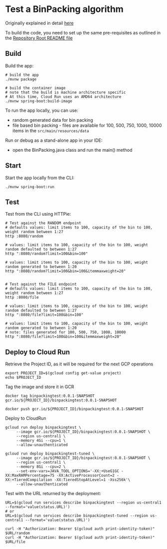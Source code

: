 # Test a BinPacking algorithm

Originally explained in detail [here](https://developers.google.com/optimization/pack/bin_packing)

To build the code, you need to set up the same pre-requisites as outlined in the [Repository Root README file](../../README.md)

## Build
Build the app:
```shell
# build the app
./mvnw package

# build the container image 
# note that the build is machine architecture specific
# At this time, Cloud Run uses an AMD64 architecture
./mvnw spring-boot:build-image
```

To run the app locally, you can use:
* random generated data for bin packing
* file based bin packing - files are available for 100, 500, 750, 1000, 10000 items in the `src/main/resources/data`

Run or debug as a stand-alone app in your IDE:
* open the BinPacking.java class and run the main() method

## Start
Start the app locally from the CLI:
```shell
./mvnw spring-boot:run
```

## Test
Test from the CLI using HTTPie:
```shell
# Test against the RANDOM endpoint
# defaults values: limit items to 100, capacity of the bin to 100, weight random between 1:27
http :8080/random

# values: limit items to 100, capacity of the bin to 100, weight random defaulted to between 1:27  
http ":8080/random?limit=100&bin=100"

# values: limit items to 100, capacity of the bin to 100, weight random generated to between 1:20
http ":8080/random?limit=100&bin=100&itemmaxweight=20"


# Test against the FILE endpoint
# defaults values: limit items to 100, capacity of the bin to 100, weight random between 1:27
http :8080/file

# values: limit items to 100, capacity of the bin to 100, weight random defaulted to between 1:27  
http ":8080/file?limit=100&bin=100"

# values: limit items to 100, capacity of the bin to 100, weight random generated to between 1:20
# note: files generated for 100, 500, 750, 1000, 10000
http ":8080/file?limit=100&bin=100&itemmaxweight=20"
```

## Deploy to Cloud Run
Retrieve the Project ID, as it will be required for the next GCP operations
```shell
export PROJECT_ID=$(gcloud config get-value project)
echo $PROJECT_ID
```

Tag the image and store it in GCR
```shell
docker tag binpackingtest:0.0.1-SNAPSHOT gcr.io/${PROJECT_ID}/binpackingtest:0.0.1-SNAPSHOT

docker push gcr.io/${PROJECT_ID}/binpackingtest:0.0.1-SNAPSHOT
```

Deploy to CloudRun 
```shell
gcloud run deploy binpackingtest \
     --image gcr.io/${PROJECT_ID}/binpackingtest:0.0.1-SNAPSHOT \
     --region us-central1 \
     --memory 4Gi --cpu=1 \
     --allow-unauthenticated
     
gcloud run deploy binpackingtest-tuned \
     --image gcr.io/${PROJECT_ID}/binpackingtest:0.0.1-SNAPSHOT \
     --region us-central1 \
     --memory 8Gi --cpu=2 \
     --set-env-vars=JAVA_TOOL_OPTIONS='-XX:+UseG1GC -XX:MaxRAMPercentage=75 -XX:ActiveProcessorCount=2 -XX:+TieredCompilation -XX:TieredStopAtLevel=1 -Xss256k'\
     --allow-unauthenticated     
```

Test with the URL returned by the deployment:
```shell
URL=$(gcloud run services describe binpackingtest --region us-central1 --format='value(status.URL)')
# or
URL=$(gcloud run services describe binpackingtest-tuned --region us-central1 --format='value(status.URL)')

curl -H "Authorization: Bearer $(gcloud auth print-identity-token)" $URL/random
curl -H "Authorization: Bearer $(gcloud auth print-identity-token)" $URL/file
```